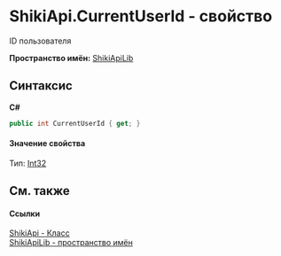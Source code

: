# ShikiApi.CurrentUserId - свойство


ID пользователя

**Пространство имён:**&nbsp;<a target="_blank" href="N_ShikiApiLib.md">ShikiApiLib</a>

## Синтаксис

**C#**<br />
``` C#
public int CurrentUserId { get; }
```


#### Значение свойства
Тип:&nbsp;<a target="_blank" href="http://msdn2.microsoft.com/ru-ru/library/td2s409d" target="_top">Int32</a>

## См. также


#### Ссылки
<a target="_blank" href="T_ShikiApiLib_ShikiApi.md">ShikiApi - Класс</a>
<br />
<a target="_blank" href="N_ShikiApiLib.md">ShikiApiLib - пространство имён</a>
<br />